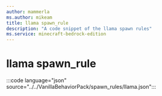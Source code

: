 ```yaml
---
author: mammerla
ms.author: mikeam
title: llama spawn_rule
description: "A code snippet of the llama spawn rules"
ms.service: minecraft-bedrock-edition
---
```


# llama spawn_rule

:::code language="json" source="../../VanillaBehaviorPack/spawn_rules/llama.json":::
